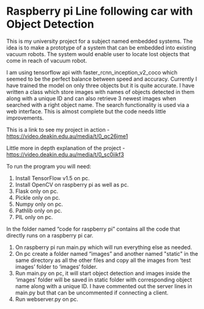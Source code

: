 # Raspberry pi Line following car with Object Detection
This is my university project for a subject named embedded systems. The idea is to make a prototype of a system that can be embedded into
existing vacuum robots. The system would enable user to locate lost objects that come in reach of vacuum robot.

I am using tensorflow api with faster_rcnn_inception_v2_coco which seemed to be the perfect balance between speed and accuracy.
Currently I have trained the model on only three objects but it is quite accurate. I have written a class which store images with 
names of objects detected in them along with a unique ID and can also retrieve 3 newest images when searched with a right object name. 
The search functionality is used via a web interface. This is almost complete but the code needs little improvements.

This is a link to see my project in action - https://video.deakin.edu.au/media/t/0_qc26jme1

Little more in depth explanation of the project - https://video.deakin.edu.au/media/t/0_sc0iikf3

To run the program you will need: 
1)	Install TensorFlow v1.5 on pc.
2)	Install OpenCV on raspberry pi as well as pc.
3)	Flask only on pc.
4)	Pickle only on pc.
5)	Numpy only on pc.
6)	Pathlib only on pc.
7)	PIL  only on pc.

In the folder named “code for raspberry pi” contains all the code that directly runs on a raspberry pi car.
1)	On raspberry pi run main.py which will run everything else as needed. 
2)	On pc create a folder named “images” and another named "static" in the same directory as all the other files and copy all the images from ‘test images’ folder to ‘images‘ folder. 
3)	Run main.py on pc, it will start object detection and images inside the ‘images’ folder will be saved in static folder with corresponding object name along with a unique ID. I have commented out the server lines in main.py but that can be uncommented if connecting a client.
4)	Run webserver.py on pc. 



